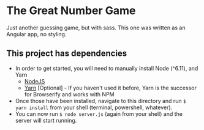 # The Great Number Game

Just another guessing game, but with sass. This one was written as an Angular app, no styling.

## This project has dependencies

- In order to get started, you will need to manually install Node (^6.11), and Yarn
  - [NodeJS](https://nodejs.org/en/)
  - [Yarn](https://yarnpkg.com/lang/en/) [Optional] - If you haven't used it before, Yarn is the successor for Browserify and works with NPM
- Once those have been installed, navigate to this directory and run `$ yarn install` from your shell (terminal, powershell, whatever).
- You can now run `$ node server.js` (again from your shell) and the server will start running.
